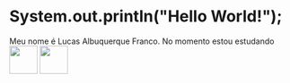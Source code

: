 #   System.out.println("Hello World!");

Meu nome é Lucas Albuquerque Franco. No momento estou estudando 
<img src="https://cdn-icons-png.flaticon.com/512/121/121152.png" width="50" height="50"></img>
<img src="https://upload.wikimedia.org/wikipedia/commons/6/6a/JavaScript-logo.png" width="50" height="50"></img>
